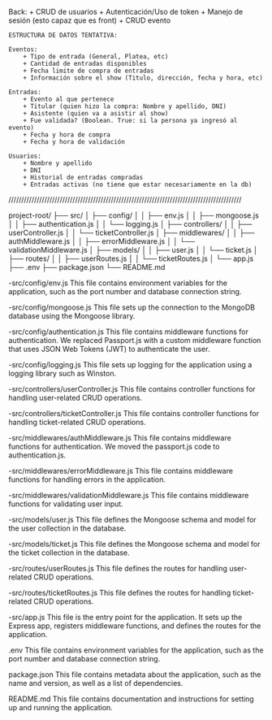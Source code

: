 Back: 
    + CRUD de usuarios
    + Autenticación/Uso de token
    + Manejo de sesión (esto capaz que es front)
    + CRUD evento 


    ESTRUCTURA DE DATOS TENTATIVA:    
    
    Eventos: 
        + Tipo de entrada (General, Platea, etc)
        + Cantidad de entradas disponibles
        + Fecha limite de compra de entradas
        + Información sobre el show (Titulo, dirección, fecha y hora, etc)
        
    Entradas: 
        + Evento al que pertenece
        + Titular (quien hizo la compra: Nombre y apellido, DNI)
        + Asistente (quien va a asistir al show)
        + Fue validada? (Boolean. True: si la persona ya ingresó al evento)
        + Fecha y hora de compra
        + Fecha y hora de validación
    
    Usuarios:
        + Nombre y apellido
        + DNI
        + Historial de entradas compradas
        + Entradas activas (no tiene que estar necesariamente en la db)

///////////////////////////////////////////////////////////////////////////////////////////

project-root/
├── src/
│   ├── config/
│   │   ├── env.js
│   │   ├── mongoose.js
│   │   ├── authentication.js
│   │   └── logging.js
│   ├── controllers/
│   │   ├── userController.js
│   │   └── ticketController.js
│   ├── middlewares/
│   │   ├── authMiddleware.js
│   │   ├── errorMiddleware.js
│   │   └── validationMiddleware.js
│   ├── models/
│   │   ├── user.js
│   │   └── ticket.js
│   ├── routes/
│   │   ├── userRoutes.js
│   │   └── ticketRoutes.js
│   └── app.js
├── .env
├── package.json
└── README.md

-src/config/env.js
This file contains environment variables for the application, such as the port number and database connection string.

-src/config/mongoose.js
This file sets up the connection to the MongoDB database using the Mongoose library.

-src/config/authentication.js
This file contains middleware functions for authentication. We replaced Passport.js with a custom middleware function that uses JSON Web Tokens (JWT) to authenticate the user.

-src/config/logging.js
This file sets up logging for the application using a logging library such as Winston.

-src/controllers/userController.js
This file contains controller functions for handling user-related CRUD operations.

-src/controllers/ticketController.js
This file contains controller functions for handling ticket-related CRUD operations.

-src/middlewares/authMiddleware.js
This file contains middleware functions for authentication. We moved the passport.js code to authentication.js.

-src/middlewares/errorMiddleware.js
This file contains middleware functions for handling errors in the application.

-src/middlewares/validationMiddleware.js
This file contains middleware functions for validating user input.

-src/models/user.js
This file defines the Mongoose schema and model for the user collection in the database.

-src/models/ticket.js
This file defines the Mongoose schema and model for the ticket collection in the database.

-src/routes/userRoutes.js
This file defines the routes for handling user-related CRUD operations.

-src/routes/ticketRoutes.js
This file defines the routes for handling ticket-related CRUD operations.

-src/app.js
This file is the entry point for the application. It sets up the Express app, registers middleware functions, and defines the routes for the application.

.env
This file contains environment variables for the application, such as the port number and database connection string.

package.json
This file contains metadata about the application, such as the name and version, as well as a list of dependencies.

README.md
This file contains documentation and instructions for setting up and running the application.
